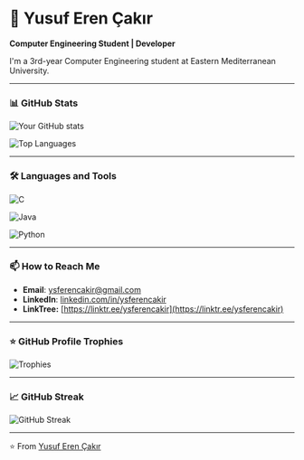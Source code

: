 # 🚀 Yusuf Eren Çakır

**Computer Engineering Student | Developer**

I'm a 3rd-year Computer Engineering student at Eastern Mediterranean University.&#x20;

---

### 📊 GitHub Stats

![Your GitHub stats](https\://github-readme-stats.vercel.app/api?username=ysferencakir&show\_icons=true&theme=radical)

![Top Languages]([https://github-readme-stats.vercel.app/api/top-langs/?username=ysferencakir&layout=compact&theme=radical](https://github-readme-stats.vercel.app/api/top-langs/?username=ysferencakir\&layout=compact\&theme=radical))



---

### 🛠️ Languages and Tools

![C]([https://img.shields.io/badge/-C-A8B9CC?logo=c&logoColor=white](https://img.shields.io/badge/-C-A8B9CC?logo=c\&logoColor=white))

![Java]([https://img.shields.io/badge/-Java-007396?logo=java&logoColor=white](https://img.shields.io/badge/-Java-007396?logo=java\&logoColor=white))

![Python]([https://img.shields.io/badge/-Python-3776AB?logo=python&logoColor=white](https://img.shields.io/badge/-Python-3776AB?logo=python\&logoColor=white))

---

### 📫 How to Reach Me

- **Email**: [ysferencakir@gmail.com](mailto\:ysferencakir@gmail.com)
- **LinkedIn**: [linkedin.com/in/ysferencakir](https://linkedin.com/in/ysferencakir)
- **LinkTree:** [https://linktr.ee/ysferencakir](https://linktr.ee/ysferencakir)

---

### ⭐ GitHub Profile Trophies

![Trophies]([https://github-profile-trophy.vercel.app/?username=ysferencakir&theme=radical](https://github-profile-trophy.vercel.app/?username=ysferencakir\&theme=radical))

---

### 📈 GitHub Streak

![GitHub Streak]([https://github-readme-streak-stats.herokuapp.com/?user=ysferencakir&theme=radical](https://github-readme-streak-stats.herokuapp.com/?user=ysferencakir\&theme=radical))

---

⭐️ From [Yusuf Eren Çakır](https://github.com/ysferencakir)



